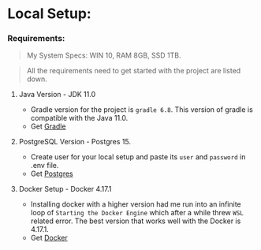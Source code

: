# Local Setup: 

### Requirements:
> My System Specs: WIN 10, RAM 8GB, SSD 1TB.

> All the requirements need to get started with the project are listed down. 

1. Java Version - JDK 11.0
    + Gradle version for the project is `gradle 6.8`. This version of gradle is compatible with the Java 11.0.    
    + Get [Gradle](https://gradle.org/next-steps/?version=6.8&format=bin)


2. PostgreSQL Version - Postgres 15.
    + Create user for your local setup and paste its `user` and `password` in .env file. 
    + Get [Postgres](https://sbp.enterprisedb.com/getfile.jsp?fileid=1258422)

3. Docker Setup - Docker 4.17.1
    + Installing docker with a higher version had me run into an infinite loop of `Starting the Docker Engine` which after a while threw `WSL` related error. The best version that works well with the Docker is 4.17.1.
    + Get [Docker](https://desktop.docker.com/win/main/amd64/101757/checksums.txt)


     
